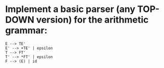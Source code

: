 # Implement a basic parser (any TOP-DOWN version) for the arithmetic grammar: 
```
E --> TE' 
E' --> +TE' | epsilon
T --> FT'
T' --> *FT' | epsilon
F --> (E) | id
```
